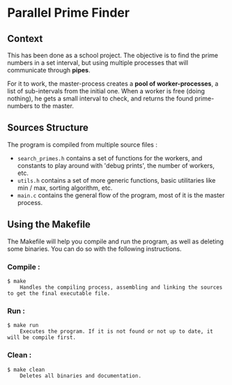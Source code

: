 # Parallel Prime Finder
## Context
This has been done as a school project. The objective is to find the prime numbers in a set interval, but using multiple processes that will communicate through **pipes**.

For it to work, the master-process creates a **pool of worker-processes**, a list of sub-intervals from the initial one. When a worker is free (doing nothing), he gets a small interval to check, and returns the found prime-numbers to the master.

## Sources Structure
The program is compiled from multiple source files :
- `search_primes.h` contains a set of functions for the workers, and constants to play around with 'debug prints', the number of workers, etc.
- `utils.h` contains a set of more generic functions, basic utilitaries like min / max, sorting algorithm, etc.
- `main.c` contains the general flow of the program, most of it is the master process.


## Using the Makefile

The Makefile will help you compile and run the program, as well as deleting some binaries.
You can do so with the following instructions.

### Compile :
    $ make
        Handles the compiling process, assembling and linking the sources to get the final executable file.

### Run :
    $ make run
        Executes the program. If it is not found or not up to date, it will be compile first.

### Clean :
    $ make clean
        Deletes all binaries and documentation.
